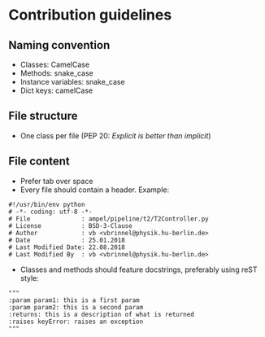 Contribution guidelines
=======================


Naming convention
-----------------

- Classes: CamelCase
- Methods: snake_case
- Instance variables: snake_case
- Dict keys: camelCase


File structure
--------------

- One class per file (PEP 20: _Explicit is better than implicit_)


File content
------------

- Prefer tab over space
- Every file should contain a header. Example:
```
#!/usr/bin/env python
# -*- coding: utf-8 -*-
# File              : ampel/pipeline/t2/T2Controller.py
# License           : BSD-3-Clause
# Author            : vb <vbrinnel@physik.hu-berlin.de>
# Date              : 25.01.2018
# Last Modified Date: 22.08.2018
# Last Modified By  : vb <vbrinnel@physik.hu-berlin.de>
```
- Classes and methods should feature docstrings, preferably using reST style:
```
"""
:param param1: this is a first param
:param param2: this is a second param
:returns: this is a description of what is returned
:raises keyError: raises an exception
"""
```
